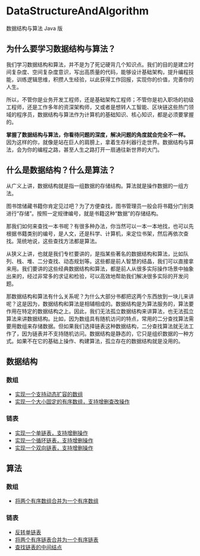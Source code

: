 # DataStructureAndAlgorithm

数据结构与算法 Java 版

## 为什么要学习数据结构与算法？

我们学习数据结构和算法，并不是为了死记硬背几个知识点。我们的目的是建立时间复杂度、空间复杂度意识，写出高质量的代码，能够设计基础架构，提升编程技能，训练逻辑思维，积攒人生经验，以此获得工作回报，实现你的价值，完善你的人生。

所以，不管你是业务开发工程师，还是基础架构工程师；不管你是初入职场的初级工程师，还是工作多年的资深架构师，又或者是想转人工智能、区块链这些热门领域的程序员，数据结构与算法作为计算机的基础知识、核心知识，都是必须要掌握的。

**掌握了数据结构与算法，你看待问题的深度，解决问题的角度就会完全不一样。** 因为这样的你，就像是站在巨人的肩膀上，拿着生存利器行走世界。数据结构与算法，会为你的编程之路，甚至人生之路打开一扇通往新世界的大门。

## 什么是数据结构？什么是算法？

从广义上讲，数据结构就是指一组数据的存储结构。算法就是操作数据的一组方法。

图书馆储藏书籍你肯定见过吧？为了方便查找，图书管理员一般会将书籍分门别类进行“存储”。按照一定规律编号，就是书籍这种“数据”的存储结构。

那我们如何来查找一本书呢？有很多种办法，你当然可以一本一本地找，也可以先根据书籍类别的编号，是人文，还是科学、计算机，来定位书架，然后再依次查找。笼统地说，这些查找方法都是算法。

从狭义上讲，也就是我们专栏要讲的，是指某些著名的数据结构和算法，比如队列、栈、堆、二分查找、动态规划等。这些都是前人智慧的结晶，我们可以直接拿来用。我们要讲的这些经典数据结构和算法，都是前人从很多实际操作场景中抽象出来的，经过非常多的求证和检验，可以高效地帮助我们解决很多实际的开发问题。

那数据结构和算法有什么关系呢？为什么大部分书都把这两个东西放到一块儿来讲呢？这是因为，数据结构和算法是相辅相成的。数据结构是为算法服务的，算法要作用在特定的数据结构之上。因此，我们无法孤立数据结构来讲算法，也无法孤立算法来讲数据结构。比如，因为数组具有随机访问的特点，常用的二分查找算法需要用数组来存储数据。但如果我们选择链表这种数据结构，二分查找算法就无法工作了，因为链表并不支持随机访问。数据结构是静态的，它只是组织数据的一种方式。如果不在它的基础上操作、构建算法，孤立存在的数据结构就是没用的。

## 数据结构

### 数组

- [实现一个支持动态扩容的数组][dynamic-array]
- [实现一个大小固定的有序数组，支持增删查改操作][ordered-array]

[dynamic-array]: ./src/com/fantasy/datastructure/array/DynamicArray.java
[ordered-array]: ./src/com/fantasy/datastructure/array/OrderedArray.java

### 链表

- [实现一个单链表，支持增删操作][single-linked-list]
- [实现一个循环链表，支持增删操作][circular-linked-list]
- [实现一个双向链表，支持增删操作][doubly-linked-list]

[single-linked-list]: ./src/com/fantasy/datastructure/linkedlist/SingleLinkedList.java
[circular-linked-list]: ./src/com/fantasy/datastructure/linkedlist/CircularLinkedList.java
[doubly-linked-list]: ./src/com/fantasy/datastructure/linkedlist/DoublyLinkedList.java

## 算法

### 数组

- [将两个有序数组合并为一个有序数组][merge-two-ordered-array]

[merge-two-ordered-array]: ./src/com/fantasy/algorithm/array/MergeTwoOrderedArray.java

### 链表

- [反转单链表][reverse-linked-list]
- [将两个有序链表合并为一个有序链表][merge-two-ordered-linked-list]
- [查找链表的中间结点][find-middle-node]

[reverse-linked-list]: ./src/com/fantasy/algorithm/linkedlist/ReverseLinkedList.java
[merge-two-ordered-linked-list]: ./src/com/fantasy/algorithm/linkedlist/MergeTwoOrderedLinkedList.java
[find-middle-node]: ./src/com/fantasy/algorithm/linkedlist/FindMiddleNode.java
